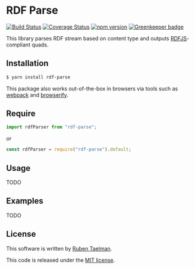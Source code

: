# RDF Parse

[![Build Status](https://travis-ci.org/rubensworks/rdf-parse.js.svg?branch=master)](https://travis-ci.org/rubensworks/rdf-parse.js)
[![Coverage Status](https://coveralls.io/repos/github/rubensworks/rdf-parse.js/badge.svg?branch=master)](https://coveralls.io/github/rubensworks/rdf-parse.js?branch=master)
[![npm version](https://badge.fury.io/js/rdf-parse.svg)](https://www.npmjs.com/package/rdf-parse) [![Greenkeeper badge](https://badges.greenkeeper.io/rubensworks/rdf-parse.js.svg)](https://greenkeeper.io/)

This library parses RDF stream based on content type
and outputs [RDFJS](http://rdf.js.org/)-compliant quads.

## Installation

```bash
$ yarn install rdf-parse
```

This package also works out-of-the-box in browsers via tools such as [webpack](https://webpack.js.org/) and [browserify](http://browserify.org/).

## Require

```typescript
import rdfParser from "rdf-parse";
```

_or_

```javascript
const rdfParser = require("rdf-parse").default;
```

## Usage

TODO

## Examples

TODO

## License
This software is written by [Ruben Taelman](http://rubensworks.net/).

This code is released under the [MIT license](http://opensource.org/licenses/MIT).
